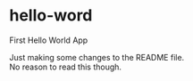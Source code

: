 # hello-word
First Hello World App

Just making some changes to the README file.  
No reason to read this though.
